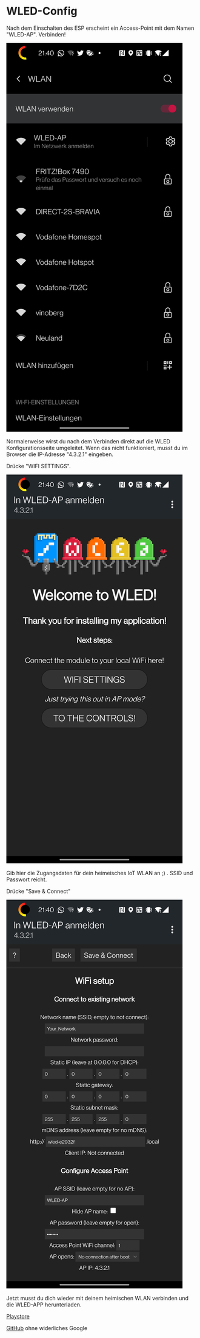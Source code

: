 # WLED-Config

Nach dem Einschalten des ESP erscheint ein Access-Point mit dem Namen "WLED-AP". Verbinden!

![](Bilder/Screenshot_20210623-214006.jpg)

Normalerweise wirst du nach dem Verbinden direkt auf die WLED Konfigurationsseite umgeleitet. Wenn das nicht funktioniert, musst du im Browser die IP-Adresse "4.3.2.1" eingeben.

Drücke "WIFI SETTINGS".

![](Bilder/Screenshot_20210623-214020.jpg)

Gib hier die Zugangsdaten für dein heimeisches IoT WLAN an ;) .
SSID und Passwort reicht.

Drücke "Save & Connect"

![](Bilder/Screenshot_20210623-214031.jpg)

Jetzt musst du dich wieder mit deinem heimischen WLAN verbinden und die WLED-APP herunterladen.

[Playstore](https://play.google.com/store/apps/details?id=com.aircoookie.WLED&hl=de&gl=US)

[GitHub](https://github.com/Aircoookie/WLED-App/releases) ohne widerliches Google


